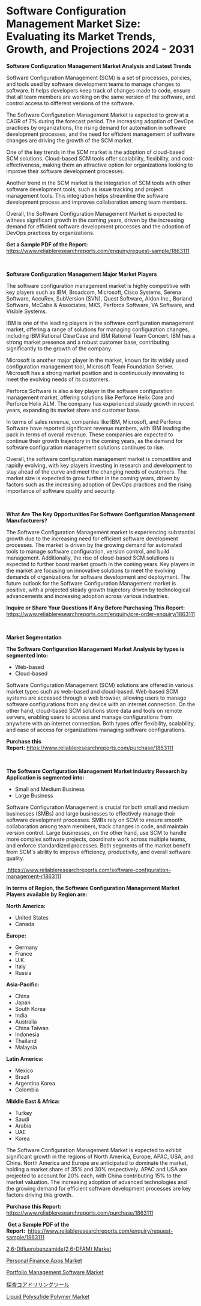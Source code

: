 <p><h1>Software Configuration Management Market Size: Evaluating its Market Trends, Growth, and Projections 2024 - 2031</h1></p><p><strong>Software Configuration Management Market Analysis and Latest Trends</strong></p>
<p><p>Software Configuration Management (SCM) is a set of processes, policies, and tools used by software development teams to manage changes to software. It helps developers keep track of changes made to code, ensure that all team members are working on the same version of the software, and control access to different versions of the software.</p><p>The Software Configuration Management Market is expected to grow at a CAGR of 7% during the forecast period. The increasing adoption of DevOps practices by organizations, the rising demand for automation in software development processes, and the need for efficient management of software changes are driving the growth of the SCM market.</p><p>One of the key trends in the SCM market is the adoption of cloud-based SCM solutions. Cloud-based SCM tools offer scalability, flexibility, and cost-effectiveness, making them an attractive option for organizations looking to improve their software development processes.</p><p>Another trend in the SCM market is the integration of SCM tools with other software development tools, such as issue tracking and project management tools. This integration helps streamline the software development process and improves collaboration among team members.</p><p>Overall, the Software Configuration Management Market is expected to witness significant growth in the coming years, driven by the increasing demand for efficient software development processes and the adoption of DevOps practices by organizations.</p></p>
<p><strong>Get a Sample PDF of the Report:&nbsp;</strong> <a href="https://www.reliableresearchreports.com/enquiry/request-sample/1863111">https://www.reliableresearchreports.com/enquiry/request-sample/1863111</a></p>
<p>&nbsp;</p>
<p><strong>Software Configuration Management Major Market Players</strong></p>
<p><p>The software configuration management market is highly competitive with key players such as IBM, Broadcom, Microsoft, Cisco Systems, Serena Software, AccuRev, SubVersion (SVN), Quest Software, Aldon Inc., Borland Software, McCabe & Associates, MKS, Perforce Software, VA Software, and Visible Systems.</p><p>IBM is one of the leading players in the software configuration management market, offering a range of solutions for managing configuration changes, including IBM Rational ClearCase and IBM Rational Team Concert. IBM has a strong market presence and a robust customer base, contributing significantly to the growth of the company.</p><p>Microsoft is another major player in the market, known for its widely used configuration management tool, Microsoft Team Foundation Server. Microsoft has a strong market position and is continuously innovating to meet the evolving needs of its customers.</p><p>Perforce Software is also a key player in the software configuration management market, offering solutions like Perforce Helix Core and Perforce Helix ALM. The company has experienced steady growth in recent years, expanding its market share and customer base.</p><p>In terms of sales revenue, companies like IBM, Microsoft, and Perforce Software have reported significant revenue numbers, with IBM leading the pack in terms of overall revenue. These companies are expected to continue their growth trajectory in the coming years, as the demand for software configuration management solutions continues to rise.</p><p>Overall, the software configuration management market is competitive and rapidly evolving, with key players investing in research and development to stay ahead of the curve and meet the changing needs of customers. The market size is expected to grow further in the coming years, driven by factors such as the increasing adoption of DevOps practices and the rising importance of software quality and security.</p></p>
<p>&nbsp;</p>
<p><strong>What Are The Key Opportunities For Software Configuration Management Manufacturers?</strong></p>
<p><p>The Software Configuration Management market is experiencing substantial growth due to the increasing need for efficient software development processes. The market is driven by the growing demand for automated tools to manage software configuration, version control, and build management. Additionally, the rise of cloud-based SCM solutions is expected to further boost market growth in the coming years. Key players in the market are focusing on innovative solutions to meet the evolving demands of organizations for software development and deployment. The future outlook for the Software Configuration Management market is positive, with a projected steady growth trajectory driven by technological advancements and increasing adoption across various industries.</p></p>
<p><strong>Inquire or Share Your Questions If Any Before Purchasing This Report:</strong> <a href="https://www.reliableresearchreports.com/enquiry/pre-order-enquiry/1863111">https://www.reliableresearchreports.com/enquiry/pre-order-enquiry/1863111</a></p>
<p>&nbsp;</p>
<p><strong>Market Segmentation</strong></p>
<p><strong>The Software Configuration Management Market Analysis by types is segmented into:</strong></p>
<p><ul><li>Web-based</li><li>Cloud-based</li></ul></p>
<p><p>Software Configuration Management (SCM) solutions are offered in various market types such as web-based and cloud-based. Web-based SCM systems are accessed through a web browser, allowing users to manage software configurations from any device with an internet connection. On the other hand, cloud-based SCM solutions store data and tools on remote servers, enabling users to access and manage configurations from anywhere with an internet connection. Both types offer flexibility, scalability, and ease of access for organizations managing software configurations.</p></p>
<p><strong>Purchase this Report:&nbsp;</strong><a href="https://www.reliableresearchreports.com/purchase/1863111">https://www.reliableresearchreports.com/purchase/1863111</a></p>
<p>&nbsp;</p>
<p><strong>The Software Configuration Management Market Industry Research by Application is segmented into:</strong></p>
<p><ul><li>Small and Medium Business</li><li>Large Business</li></ul></p>
<p><p>Software Configuration Management is crucial for both small and medium businesses (SMBs) and large businesses to effectively manage their software development processes. SMBs rely on SCM to ensure smooth collaboration among team members, track changes in code, and maintain version control. Large businesses, on the other hand, use SCM to handle more complex software projects, coordinate work across multiple teams, and enforce standardized processes. Both segments of the market benefit from SCM's ability to improve efficiency, productivity, and overall software quality.</p></p>
<p><a href="https://www.reliableresearchreports.com/software-configuration-management-r1863111">&nbsp;https://www.reliableresearchreports.com/software-configuration-management-r1863111</a></p>
<p><strong>In terms of Region, the Software Configuration Management Market Players available by Region are:</strong></p>
<p>
    <p> <strong> North America: </strong>
        <ul>
            <li>United States</li>
            <li>Canada</li>
        </ul>
        </p> 
    <p> <strong> Europe: </strong>
        <ul>
            <li>Germany</li>
            <li>France</li>
            <li>U.K.</li>
            <li>Italy</li>
            <li>Russia</li>
        </ul>
        </p> 
    <p> <strong> Asia-Pacific: </strong>
        <ul>
            <li>China</li>
            <li>Japan</li>
            <li>South Korea</li>
            <li>India</li>
            <li>Australia</li>
            <li>China Taiwan</li>
            <li>Indonesia</li>
            <li>Thailand</li>
            <li>Malaysia</li>
        </ul>
        </p> 
    <p> <strong> Latin America: </strong>
        <ul>
            <li>Mexico</li>
            <li>Brazil</li>
            <li>Argentina Korea</li>
            <li>Colombia</li>
        </ul>
        </p> 
    <p> <strong> Middle East & Africa: </strong>
        <ul>
            <li>Turkey</li>
            <li>Saudi</li>
            <li>Arabia</li>
            <li>UAE</li>
            <li>Korea</li>
        </ul>
    </p>
    </p>
<p><p>The Software Configuration Management Market is expected to exhibit significant growth in the regions of North America, Europe, APAC, USA, and China. North America and Europe are anticipated to dominate the market, holding a market share of 35% and 30% respectively. APAC and USA are projected to account for 20% each, with China contributing 15% to the market valuation. The increasing adoption of advanced technologies and the growing demand for efficient software development processes are key factors driving this growth.</p></p>
<p><strong>Purchase this Report: </strong><a href="https://www.reliableresearchreports.com/purchase/1863111">https://www.reliableresearchreports.com/purchase/1863111</a></p>
<p>&nbsp;<strong>Get a Sample PDF of the Report:&nbsp;&nbsp;</strong><a href="https://www.reliableresearchreports.com/enquiry/request-sample/1863111">https://www.reliableresearchreports.com/enquiry/request-sample/1863111</a></p>
<p><strong></strong></p>
<p><p><a href="https://www.linkedin.com/pulse/26-difluorobenzamide26-dfam-market-centers-aspects-growth-kjvbc">2,6-Difluorobenzamide(2,6-DFAM) Market</a></p><p><a href="https://github.com/susanjprice2023/Market-Research-Report-List-1/blob/main/personal-finance-apps-market.md">Personal Finance Apps Market</a></p><p><a href="https://github.com/ElmoRunolfsson2023/Market-Research-Report-List-1/blob/main/portfolio-management-software-market.md">Portfolio Management Software Market</a></p><p><a href="https://github.com/roulaayoub-saad/Market-Research-Report-List-1/blob/main/101165213377.md">探査コアドリリングツール</a></p><p><a href="https://www.linkedin.com/pulse/liquid-polysufide-polymer-market-research-report-key-8w9fc">Liquid Polysufide Polymer Market</a></p></p>